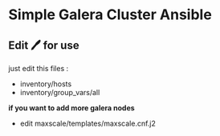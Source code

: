 # Simple Galera Cluster Ansible 

## Edit 🖊️ for use

just edit this files :

- inventory/hosts
- inventory/group_vars/all
  
**if you want to add more galera nodes**

- edit maxscale/templates/maxscale.cnf.j2